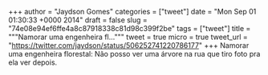 
+++
author = "Jaydson Gomes"
categories = ["tweet"]
date = "Mon Sep 01 01:30:33 +0000 2014"
draft = false
slug = "74e08e94ef6ffe4a8c87918338c81d98c399f2be"
tags = ["tweet"]
title = """Namorar uma engenheira fl..."""
tweet = true
micro = true
tweet_url = "https://twitter.com/jaydson/status/506252741220786177"
+++
Namorar uma engenheira florestal: Não posso ver uma árvore na rua que tiro foto pra ela ver depois.
